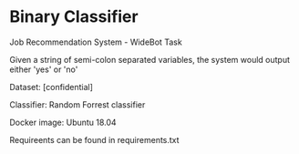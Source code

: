 # Binary Classifier
Job Recommendation System - WideBot Task

Given a string of semi-colon separated variables, the system would output either 'yes' or 'no'

Dataset: [confidential]

Classifier: Random Forrest classifier

Docker image: Ubuntu 18.04

Requireents can be found in requirements.txt
